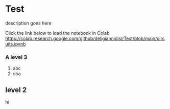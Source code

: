 # Test
description goes here

Click the link below to load the notebook in Colab <BR>
https://colab.research.google.com/github/deligiannidisl/Test/blob/main/circuits.ipynb

### A level 3
1. abc
2. cba

## level 2
hi
